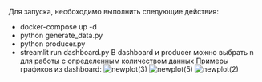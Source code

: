 Для запуска, необоходимо выполнить следующие действия:
-  docker-compose up -d
-  python generate_data.py
-  python producer.py
-  streamlit run dashboard.py
В dashboard и producer можно выбрать n для работы с определенным количеством данных
Примеры графиков из dashboard:
![newplot(3)](https://github.com/user-attachments/assets/5fe37291-f16f-4006-8194-f0df50efbe61)
![newplot(5)](https://github.com/user-attachments/assets/baccbfec-b4ec-42c0-8869-27b9fcec5e70)
![newplot(2)](https://github.com/user-attachments/assets/5f4160d9-de36-4413-9d76-e71c3ac2ae4e)
